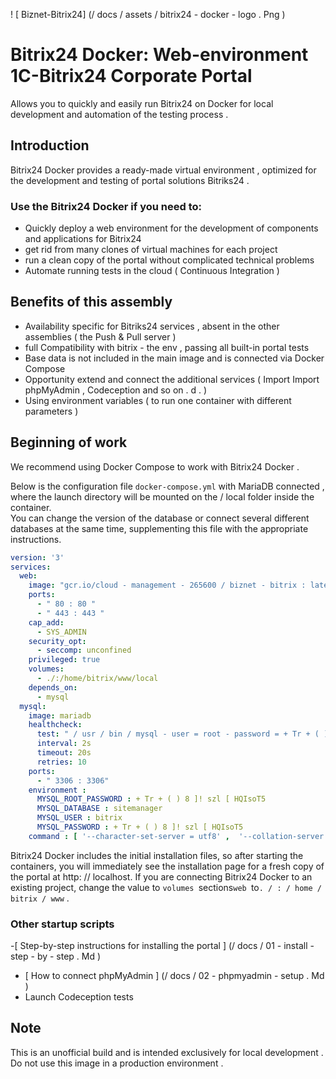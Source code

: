! [ Biznet-Bitrix24] (/ docs / assets / bitrix24 - docker - logo . Png )

# Bitrix24 Docker: Web-environment 1C-Bitrix24 Corporate Portal

Allows you to  quickly  and  easily  run  Bitrix24  on  Docker  for  local  development  and  automation of  the  testing process .

## Introduction

Bitrix24  Docker  provides a  ready-made  virtual  environment ,  optimized  for the  development  and  testing  of portal  solutions  Bitriks24 . 

### Use the Bitrix24 Docker if you need to:

- Quickly  deploy a  web  environment  for the  development of  components  and  applications  for  Bitrix24
- get rid from  many  clones of  virtual  machines  for  each  project
- run a clean  copy of the  portal  without  complicated  technical  problems
- Automate running  tests  in the  cloud  ( Continuous  Integration )

## Benefits of this assembly

- Availability specific  for  Bitriks24  services ,  absent  in the  other  assemblies  ( the Push & Pull  server )
- full Compatibility  with  bitrix - the env ,  passing all  built-in  portal tests 
- Base data is  not  included  in the  main  image  and is  connected  via  Docker  Compose
- Opportunity extend  and  connect the  additional  services  ( Import Import phpMyAdmin ,  Codeception  and  so on . d . )
- Using  environment variables  ( to run one container with different parameters )       

## Beginning of work

 We recommend using Docker Compose to work  with  Bitrix24  Docker  .    

Below  is the  configuration  file  `docker-compose.yml`  with  MariaDB connected  , where the launch directory will be mounted on the / local folder inside the container.        
You can change the version of the database or connect several different databases at the same time, supplementing this file with the appropriate instructions.


```yml
version: '3'
services:
  web:
    image: "gcr.io/cloud - management - 265600 / biznet - bitrix : latest "
    ports:
      - " 80 : 80 "
      - " 443 : 443 "
    cap_add:
      - SYS_ADMIN 
    security_opt:
      - seccomp: unconfined
    privileged: true
    volumes:
      - ./:/home/bitrix/www/local
    depends_on:
      - mysql
  mysql:
    image: mariadb
    healthcheck:
      test: " / usr / bin / mysql - user = root - password = + Tr + ( ) 8 ] ! szl [ HQIsoT5 - execute \" SHOW  DATABASES ; \ " "
      interval: 2s
      timeout: 20s
      retries: 10
    ports:
      - " 3306 : 3306"
    environment :
      MYSQL_ROOT_PASSWORD : + Tr + ( ) 8 ]! szl [ HQIsoT5
      MYSQL_DATABASE : sitemanager
      MYSQL_USER : bitrix
      MYSQL_PASSWORD : + Tr + ( ) 8 ]! szl [ HQIsoT5
    command : [ '--character-set-server = utf8' ,  '--collation-server = utf8_unicode_ci' ,  '--skip-character-set-client-handshake' ,  '--sql-mode =' ]   
```

Bitrix24 Docker includes the initial installation files, so after starting the containers, you will immediately see the installation page for a fresh copy of the portal at http: // localhost. 
If you are connecting Bitrix24 Docker to an existing project, change the value to `volumes `sections`web `to` . / : / home / bitrix / www ` . 


### Other startup scripts

-[ Step-by-step  instructions  for  installing the  portal ] (/ docs / 01 - install - step - by - step . Md )
- [ How to  connect  phpMyAdmin ] (/ docs / 02 - phpmyadmin - setup . Md )
- Launch Codeception  tests

## Note

This is  an unofficial  build  and is  intended  exclusively  for  local  development .  Do not  use  this  image  in a  production  environment .
